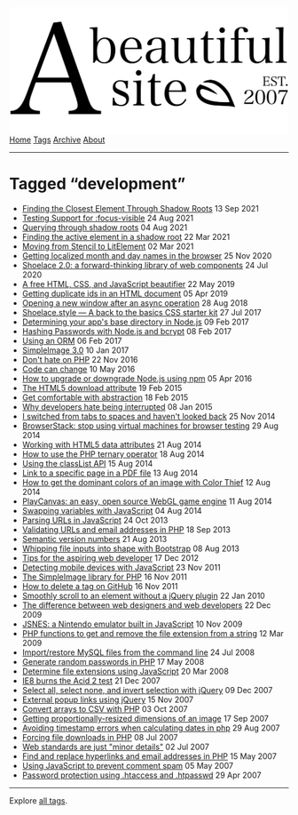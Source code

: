 <a href="../../index.html" class="header-link"><img src="../../images/logos/wordmark.svg" alt="A Beautiful Site" class="wordmark" /></a> <a href="../../index.html" class="nav-item">Home</a> <a href="../index.html" class="nav-item">Tags</a> <a href="../../posts/index.html" class="nav-item">Archive</a> <a href="../../about/index.html" class="nav-item">About</a>

---

# Tagged “development”

- <a href="../../posts/finding-the-closest-element-through-shadow-roots/index.html" class="post-list-item-link">Finding the Closest Element Through Shadow Roots</a> 13 Sep 2021
- <a href="../../posts/testing-support-for-focus-visible/index.html" class="post-list-item-link">Testing Support for :focus-visible</a> 24 Aug 2021
- <a href="../../posts/querying-through-shadow-roots/index.html" class="post-list-item-link">Querying through shadow roots</a> 04 Aug 2021
- <a href="../../posts/finding-the-active-element-in-a-shadow-root/index.html" class="post-list-item-link">Finding the active element in a shadow root</a> 22 Mar 2021
- <a href="../../posts/moving-from-stencil-to-lit-element/index.html" class="post-list-item-link">Moving from Stencil to LitElement</a> 02 Mar 2021
- <a href="../../posts/getting-localized-month-and-day-names-in-the-browser/index.html" class="post-list-item-link">Getting localized month and day names in the browser</a> 25 Nov 2020
- <a href="../../posts/shoelace-a-forward-thinking-library-of-web-components/index.html" class="post-list-item-link">Shoelace 2.0: a forward-thinking library of web components</a> 24 Jul 2020
- <a href="../../posts/a-free-html-css-and-js-beautifier/index.html" class="post-list-item-link">A free HTML, CSS, and JavaScript beautifier</a> 22 May 2019
- <a href="../../posts/getting-duplicate-ids-in-an-html-document/index.html" class="post-list-item-link">Getting duplicate ids in an HTML document</a> 05 Apr 2019
- <a href="../../posts/opening-a-new-window-after-an-async-operation/index.html" class="post-list-item-link">Opening a new window after an async operation</a> 28 Aug 2018
- <a href="../../posts/shoelacecss-a-back-to-the-basics-css-starter-kit/index.html" class="post-list-item-link">Shoelace.style — A back to the basics CSS starter kit</a> 27 Jul 2017
- <a href="../../posts/determining-your-apps-base-directory-in-nodejs/index.html" class="post-list-item-link">Determining your app's base directory in Node.js</a> 09 Feb 2017
- <a href="../../posts/hashing-passwords-with-nodejs-and-bcrypt/index.html" class="post-list-item-link">Hashing Passwords with Node.js and bcrypt</a> 08 Feb 2017
- <a href="../../posts/using-an-orm/index.html" class="post-list-item-link">Using an ORM</a> 06 Feb 2017
- <a href="../../posts/simpleimage-3/index.html" class="post-list-item-link">SimpleImage 3.0</a> 10 Jan 2017
- <a href="../../posts/dont-hate-on-php/index.html" class="post-list-item-link">Don't hate on PHP</a> 22 Nov 2016
- <a href="../../posts/code-can-change/index.html" class="post-list-item-link">Code can change</a> 10 May 2016
- <a href="../../posts/how-to-upgrade-or-downgrade-nodejs-using-npm/index.html" class="post-list-item-link">How to upgrade or downgrade Node.js using npm</a> 05 Apr 2016
- <a href="../../posts/the-html5-download-attribute/index.html" class="post-list-item-link">The HTML5 download attribute</a> 19 Feb 2015
- <a href="../../posts/get-comfortable-with-abstraction/index.html" class="post-list-item-link">Get comfortable with abstraction</a> 18 Feb 2015
- <a href="../../posts/why-developers-hate-being-interrupted/index.html" class="post-list-item-link">Why developers hate being interrupted</a> 08 Jan 2015
- <a href="../../posts/i-switched-from-tabs-to-spaces-and-havent-looked-back/index.html" class="post-list-item-link">I switched from tabs to spaces and haven't looked back</a> 25 Nov 2014
- <a href="../../posts/browserstack-stop-using-virtual-machines-for-browser-testing/index.html" class="post-list-item-link">BrowserStack: stop using virtual machines for browser testing</a> 29 Aug 2014
- <a href="../../posts/working-with-html5-data-attributes/index.html" class="post-list-item-link">Working with HTML5 data attributes</a> 21 Aug 2014
- <a href="../../posts/how-to-use-the-php-ternary-operator/index.html" class="post-list-item-link">How to use the PHP ternary operator</a> 18 Aug 2014
- <a href="../../posts/using-the-classlist-api/index.html" class="post-list-item-link">Using the classList API</a> 15 Aug 2014
- <a href="../../posts/link-to-a-specific-page-in-a-pdf-file/index.html" class="post-list-item-link">Link to a specific page in a PDF file</a> 13 Aug 2014
- <a href="../../posts/how-to-get-the-dominant-colors-of-an-image-with-color-thief/index.html" class="post-list-item-link">How to get the dominant colors of an image with Color Thief</a> 12 Aug 2014
- <a href="../../posts/playcanvas-an-easy-open-source-webgl-game-engine/index.html" class="post-list-item-link">PlayCanvas: an easy, open source WebGL game engine</a> 11 Aug 2014
- <a href="../../posts/swapping-variables-with-javascript/index.html" class="post-list-item-link">Swapping variables with JavaScript</a> 04 Aug 2014
- <a href="../../posts/parsing-urls-in-javascript/index.html" class="post-list-item-link">Parsing URLs in JavaScript</a> 24 Oct 2013
- <a href="../../posts/validating-urls-and-email-addresses-in-php/index.html" class="post-list-item-link">Validating URLs and email addresses in PHP</a> 18 Sep 2013
- <a href="../../posts/semantic-version-numbers/index.html" class="post-list-item-link">Semantic version numbers</a> 21 Aug 2013
- <a href="../../posts/whipping-file-inputs-into-shape-with-bootstrap-3/index.html" class="post-list-item-link">Whipping file inputs into shape with Bootstrap</a> 08 Aug 2013
- <a href="../../posts/tips-for-the-aspiring-web-developer/index.html" class="post-list-item-link">Tips for the aspiring web developer</a> 17 Dec 2012
- <a href="../../posts/detecting-mobile-devices-with-javascript/index.html" class="post-list-item-link">Detecting mobile devices with JavaScript</a> 23 Nov 2011
- <a href="../../posts/the-simple-image-library-for-php/index.html" class="post-list-item-link">The SimpleImage library for PHP</a> 16 Nov 2011
- <a href="../../posts/how-to-delete-a-tag-on-github/index.html" class="post-list-item-link">How to delete a tag on GitHub</a> 16 Nov 2011
- <a href="../../posts/smoothly-scroll-to-an-element-without-a-jquery-plugin-2/index.html" class="post-list-item-link">Smoothly scroll to an element without a jQuery plugin</a> 22 Jan 2010
- <a href="../../posts/the-difference-between-web-designers-and-web-developers/index.html" class="post-list-item-link">The difference between web designers and web developers</a> 22 Dec 2009
- <a href="../../posts/jsnes-a-nintendo-emulator-built-in-javascript/index.html" class="post-list-item-link">JSNES: a Nintendo emulator built in JavaScript</a> 10 Nov 2009
- <a href="../../posts/php-functions-to-get-and-remove-the-file-extension-from-a-string/index.html" class="post-list-item-link">PHP functions to get and remove the file extension from a string</a> 12 Mar 2009
- <a href="../../posts/import-restore-mysql-files-from-the-command-line/index.html" class="post-list-item-link">Import/restore MySQL files from the command line</a> 24 Jul 2008
- <a href="../../posts/generate-random-passwords-in-php/index.html" class="post-list-item-link">Generate random passwords in PHP</a> 17 May 2008
- <a href="../../posts/determine-file-extensions-using-javascript/index.html" class="post-list-item-link">Determine file extensions using JavaScript</a> 20 Mar 2008
- <a href="../../posts/ie8-burns-the-acid-2-test/index.html" class="post-list-item-link">IE8 burns the Acid 2 test</a> 21 Dec 2007
- <a href="../../posts/jquery-checkboxes-select-all-select-none-and-invert-selection/index.html" class="post-list-item-link">Select all, select none, and invert selection with jQuery</a> 09 Dec 2007
- <a href="../../posts/external-popup-links-using-jquery/index.html" class="post-list-item-link">External popup links using jQuery</a> 15 Nov 2007
- <a href="../../posts/convert-arrays-to-csv-with-php/index.html" class="post-list-item-link">Convert arrays to CSV with PHP</a> 03 Oct 2007
- <a href="../../posts/getting-proportionally-resized-dimensions-of-an-image/index.html" class="post-list-item-link">Getting proportionally-resized dimensions of an image</a> 17 Sep 2007
- <a href="../../posts/avoiding-timestamp-errors-when-calculating-dates-in-php/index.html" class="post-list-item-link">Avoiding timestamp errors when calculating dates in php</a> 29 Aug 2007
- <a href="../../posts/forcing-file-downloads-in-php/index.html" class="post-list-item-link">Forcing file downloads in PHP</a> 08 Jul 2007
- <a href="../../posts/web-standards-are-just-minor-details/index.html" class="post-list-item-link">Web standards are just "minor details"</a> 02 Jul 2007
- <a href="../../posts/find-and-replace-hyperlinks-and-email-addresses-in-php/index.html" class="post-list-item-link">Find and replace hyperlinks and email addresses in PHP</a> 15 May 2007
- <a href="../../posts/using-javascript-to-prevent-comment-spam/index.html" class="post-list-item-link">Using JavaScript to prevent comment spam</a> 05 May 2007
- <a href="../../posts/password-protection-using-htaccess-and-htpasswd/index.html" class="post-list-item-link">Password protection using .htaccess and .htpasswd</a> 29 Apr 2007

---

Explore [all tags](../index.html).
